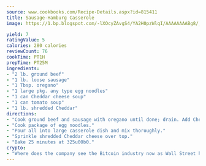 ```yaml
---
source: www.cookbooks.com/Recipe-Details.aspx?id=815411
title: Sausage-Hamburg Casserole
image: https://1.bp.blogspot.com/-lXOcyZAvgS4/YA2H0pzWlqI/AAAAAAAABg8/_HX4JI-WmFM0Tz684w_qYjP9vBzksmFNgCLcBGAsYHQ/s219/20.png

yield: 7
ratingValue: 5
calories: 280 calories
reviewCount: 76
cookTime: PT1H
prepTime: PT25M
ingredients:
- "2 lb. ground beef"
- "1 lb. loose sausage"
- "1 Tbsp. oregano"
- "1 large pkg. any type egg noodles"
- "1 can Cheddar cheese soup"
- "1 can tomato soup"
- "1 lb. shredded Cheddar"
directions:
- "Cook ground beef and sausage with oregano until done; drain. Add Cheddar cheese soup and tomato soup; simmer 15 minutes."
- "Cook package of egg noodles."
- "Pour all into large casserole dish and mix thoroughly."
- "Sprinkle shredded Cheddar cheese over top."
- "Bake 25 minutes at 325u00b0."
crypto:
- "Where does the company see the Bitcoin industry now as Wall Street has begun to embrace it and what was the turning point that legitimatized Bitcoin?"
---
```

